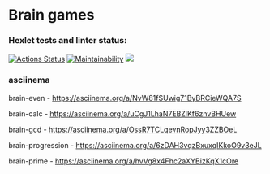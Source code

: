 # Brain games

### Hexlet tests and linter status:
[![Actions Status](https://github.com/David-Roklem/python-project-lvl1/workflows/hexlet-check/badge.svg)](https://github.com/David-Roklem/python-project-lvl1/actions)
[![Maintainability](https://api.codeclimate.com/v1/badges/a90556b94f6af8866ae0/maintainability)](https://codeclimate.com/github/David-Roklem/python-project-lvl1/maintainability)
<a href="https://codeclimate.com/github/David-Roklem/python-project-lvl1/test_coverage"><img src="https://api.codeclimate.com/v1/badges/a90556b94f6af8866ae0/test_coverage" /></a>

### asciinema

brain-even - https://asciinema.org/a/NvW81fSUwig71ByBRCieWQA7S

brain-calc - https://asciinema.org/a/uCgJ1LhaN7EBZlKf6znvBHUew

brain-gcd - https://asciinema.org/a/OssR7TCLqevnRopJyy3ZZBOeL

brain-progression - https://asciinema.org/a/6zDAH3vqzBxuxqIKkoO9v3eJL

brain-prime - https://asciinema.org/a/hvVg8x4Fhc2aXYBizKqX1cOre
